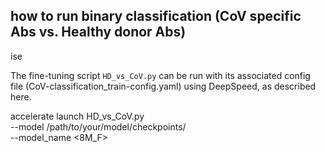 ## how to run binary classification (CoV specific Abs vs. Healthy donor Abs)

ise 

The fine-tuning script `HD_vs_CoV.py` can be run with its associated config file (CoV-classification_train-config.yaml) using DeepSpeed, as described here.

accelerate launch HD_vs_CoV.py \
    --model /path/to/your/model/checkpoints/ \
    --model_name <8M_F>
